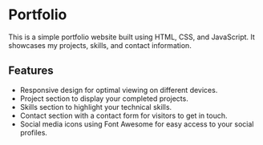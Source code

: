 # Portfolio

This is a simple portfolio website built using HTML, CSS, and JavaScript. It showcases my projects, skills, and contact information.

## Features

- Responsive design for optimal viewing on different devices.
- Project section to display your completed projects.
- Skills section to highlight your technical skills.
- Contact section with a contact form for visitors to get in touch.
- Social media icons using Font Awesome for easy access to your social profiles.


